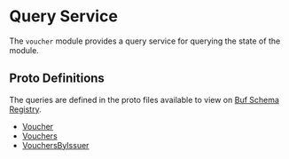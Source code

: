 # Query Service

The `voucher` module provides a query service for querying the state of the module.

## Proto Definitions

The queries are defined in the proto files available to view on [Buf Schema Registry](https://buf.build/chora/voucher).

<!-- listed alphabetically -->

- [Voucher](https://buf.build/chora/voucher/docs/main:chora.voucher.v1#chora.voucher.v1.Query.Voucher)
- [Vouchers](https://buf.build/chora/voucher/docs/main:chora.voucher.v1#chora.voucher.v1.Query.Vouchers)
- [VouchersByIssuer](https://buf.build/chora/voucher/docs/main:chora.voucher.v1#chora.voucher.v1.Query.VouchersByIssuer)

